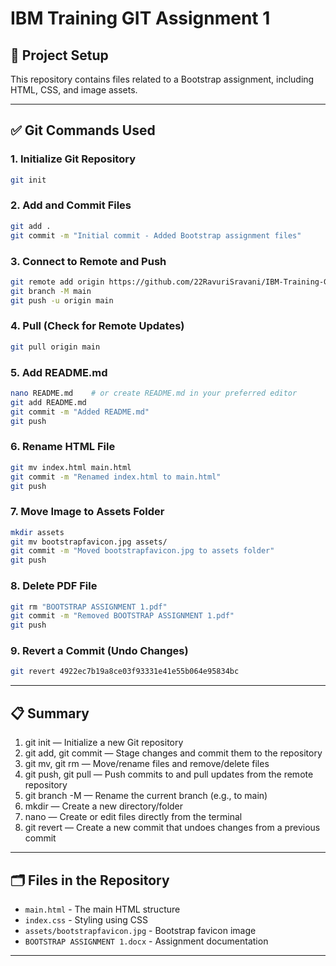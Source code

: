 # IBM Training GIT Assignment 1

## 📂 Project Setup

This repository contains files related to a Bootstrap assignment, including HTML, CSS, and image assets.

---

## ✅ Git Commands Used

### 1. Initialize Git Repository

```bash
git init
```

### 2. Add and Commit Files

```bash
git add .
git commit -m "Initial commit - Added Bootstrap assignment files"
```

### 3. Connect to Remote and Push

```bash
git remote add origin https://github.com/22RavuriSravani/IBM-Training-GIT-Assignment1.git
git branch -M main
git push -u origin main
```

### 4. Pull (Check for Remote Updates)

```bash
git pull origin main
```

### 5. Add README.md

```bash
nano README.md    # or create README.md in your preferred editor
git add README.md
git commit -m "Added README.md"
git push
```

### 6. Rename HTML File

```bash
git mv index.html main.html
git commit -m "Renamed index.html to main.html"
git push
```

### 7. Move Image to Assets Folder

```bash
mkdir assets
git mv bootstrapfavicon.jpg assets/
git commit -m "Moved bootstrapfavicon.jpg to assets folder"
git push
```

### 8. Delete PDF File

```bash
git rm "BOOTSTRAP ASSIGNMENT 1.pdf"
git commit -m "Removed BOOTSTRAP ASSIGNMENT 1.pdf"
git push
```

### 9. Revert a Commit (Undo Changes)

```bash
git revert 4922ec7b19a8ce03f93331e41e55b064e95834bc
```

---

## 📋 Summary
1. git init — Initialize a new Git repository
2. git add, git commit — Stage changes and commit them to the repository
3. git mv, git rm — Move/rename files and remove/delete files
4. git push, git pull — Push commits to and pull updates from the remote repository
5. git branch -M — Rename the current branch (e.g., to main)
6. mkdir — Create a new directory/folder
7. nano — Create or edit files directly from the terminal
8. git revert — Create a new commit that undoes changes from a previous commit

---
## 🗂 Files in the Repository

- `main.html` - The main HTML structure  
- `index.css` - Styling using CSS  
- `assets/bootstrapfavicon.jpg` - Bootstrap favicon image  
- `BOOTSTRAP ASSIGNMENT 1.docx` - Assignment documentation  

---

